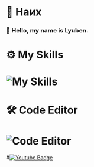   # 📌 Наих
### 👋 Hello, my name is **Lyuben.**
# ⚙️ My Skills
#    ![My Skills](https://skillicons.dev/icons?i=python,c,lua,html,rust)
# 🛠️ Code Editor
#     ![Code Editor](https://skillicons.dev/icons?i=vscode)

#[![Youtube Badge](https://img.shields.io/youtube/channel/subscribers/UCnu8zBv-6nGXLlxgsBYmksQ?style=social)]([https://www.youtube.com/channel/UCnu8zBv-6nGXLlxgsBYmksQ/featured](https://www.youtube.com/@bor666/featured))
